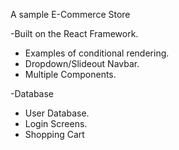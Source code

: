 A sample E-Commerce Store

-Built on the React Framework.

  - Examples of conditional rendering.
  - Dropdown/Slideout Navbar.
  - Multiple Components.

-Database

  - User Database.
  - Login Screens.
  - Shopping Cart
